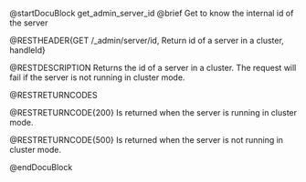 @startDocuBlock get_admin_server_id
@brief Get to know the internal id of the server

@RESTHEADER{GET /_admin/server/id, Return id of a server in a cluster, handleId}

@RESTDESCRIPTION
Returns the id of a server in a cluster. The request will fail if the
server is not running in cluster mode.

@RESTRETURNCODES

@RESTRETURNCODE{200}
Is returned when the server is running in cluster mode.

@RESTRETURNCODE{500}
Is returned when the server is not running in cluster mode.

@endDocuBlock
